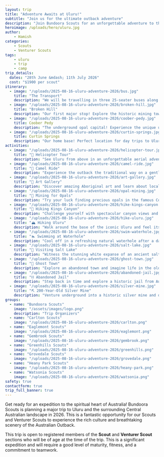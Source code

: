```yaml
---
layout: trip
title: "Adventure Awaits at Uluru!"
subtitle: "Join us for the ultimate outback adventure"
description: "Join Bundoora Scouts for an unforgettable adventure to the heart of Australia, Uluru, in 2026."
heroimage: /uploads/hero/uluru.jpg
author:
    - Hamish
categories:
    - Scouts
    - Venturer Scouts
tags:
    - uluru
    - trip
    - camp
trip_details:
  dates: "28th June &mdash; 11th July 2026"
  cost: "$1900 per scout"
itinerary:
  - image: "/uploads/2025-08-16-uluru-adventure-2026/bus.jpg"
    title: "The Transport"
    description: "We will be travelling in three 25-seater buses along with four support vehicles to carry all our gear and supplies."
  - image: "/uploads/2025-08-16-uluru-adventure-2026/broken-hill.jpg"
    title: "Broken Hill"
    description: "Our first major stop! Explore the historic mining town and prepare for the outback adventure ahead."
  - image: "/uploads/2025-08-16-uluru-adventure-2026/coober-pedy.jpg"
    title: Coober Pedy
    description: "The underground opal capital! Experience the unique underground lifestyle and hunt for precious opals."
  - image: "/uploads/2025-08-16-uluru-adventure-2026/curtin-springs.jpg"
    title: Curtin Springs
    description: "Our home base! Perfect location for day trips to Uluru and all the amazing activities we have planned."
activities:
  - image: "/uploads/2025-08-16-uluru-adventure-2026/helicopter-tour.jpg"
    title: "🚁 Helicopter Tour"
    description: "See Uluru from above in an unforgettable aerial adventure!"
  - image: "/uploads/2025-08-16-uluru-adventure-2026/camel-ride.jpg"
    title: "🐪 Camel Ride"
    description: "Experience the outback the traditional way on a gentle camel trek."
  - image: "/uploads/2025-08-16-uluru-adventure-2026/art-gallery.jpg"
    title: "🎨 Art Gallery"
    description: "Discover amazing Aboriginal art and learn about local culture."
  - image: "/uploads/2025-08-16-uluru-adventure-2026/opal-mining.jpg"
    title: "💎 Mining for Opals"
    description: "Try your luck finding precious opals in the famous Coober Pedy mines!"
  - image: "/uploads/2025-08-16-uluru-adventure-2026/hike-kings-canyon.jpg"
    title: "🥾 Hiking Kings Canyon"
    description: "Challenge yourself with spectacular canyon views and ancient rock formations."
  - image: "/uploads/2025-08-16-uluru-adventure-2026/hike-uluru.jpg"
    title: "🏔️ Hiking Uluru"
    description: "Walk around the base of the iconic Uluru and feel its ancient power."
  - image: "/uploads/2025-08-16-uluru-adventure-2026/swim-waterhole.jpg"
    title: "🏊 Swimming at Waterhole"
    description: "Cool off in a refreshing natural waterhole after a day of adventure."
  - image: "/uploads/2025-08-16-uluru-adventure-2026/salt-lake.jpg"
    title: "🧂 Visiting Salt Lake"
    description: "Witness the stunning white expanse of an ancient salt lake."
  - image: "/uploads/2025-08-16-uluru-adventure-2026/ghost-town.jpg"
    title: "👻 Ghost Town"
    description: "Explore an abandoned town and imagine life in the old outback days."
  - image: "/uploads/2025-08-16-uluru-adventure-2026/abandoned-jail.jpg"
    title: "⛓️ Abandoned Jail"
    description: "Step back in time and explore a historic jail from Australia's past."
  - image: "/uploads/2025-08-16-uluru-adventure-2026/silver-mine.jpg"
    title: "⛏️ 200-Year-Old Silver Mine"
    description: "Venture underground into a historic silver mine and discover mining history."
groups:
  - name: "Bundoora Scouts"
    image: "/assets/images/logo.png"
    description: "Trip Organizers"
  - name: "Carlton Scouts"
    image: "/uploads/2025-08-16-uluru-adventure-2026/carlton.png"
  - name: "Eaglemont Scouts"
    image: "/uploads/2025-08-16-uluru-adventure-2026/eaglemont.png"
  - name: "Gembrook Scouts"
    image: "/uploads/2025-08-16-uluru-adventure-2026/gembrook.png"
  - name: "Greenhills Scouts"
    image: "/uploads/2025-08-16-uluru-adventure-2026/greenhills.png"
  - name: "Grovedale Scouts"
    image: "/uploads/2025-08-16-uluru-adventure-2026/grovedale.png"
  - name: "Heany Park Scouts"
    image: "/uploads/2025-08-16-uluru-adventure-2026/heany-park.png"
  - name: "Watsonia Scouts"
    image: "/uploads/2025-08-16-uluru-adventure-2026/watsonia.png"
safety: true
contactform: true
trip_full_banner: true
---
```


Get ready for an expedition to the spiritual heart of Australia! Bundoora Scouts is planning a major trip to Uluru and the surrounding Central Australian landscape in 2026. This is a fantastic opportunity for our Scouts and Venturer Scouts to experience the rich culture and breathtaking scenery of the Australian Outback.

This trip is open to registered members of the <b>Scout</b> and <b>Venturer Scout</b> sections who will be of age at the time of the trip. This is a significant expedition and will require a good level of maturity, fitness, and a commitment to teamwork.
